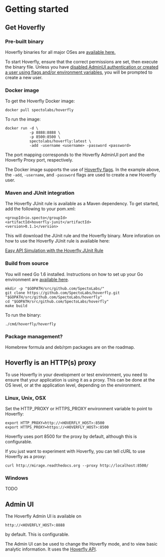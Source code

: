 # Getting started

## Get Hoverfly

### Pre-built binary

Hoverfly binaries for all major OSes are [available here.](https://github.com/SpectoLabs/hoverfly/releases)

To start Hoverfly, ensure that the correct permissions are set, then execute the binary file. Unless you have [disabled AdminUI authentication or created a user using flags and/or environment variables](#), you will be prompted to create a new user. 

### Docker image

To get the Hoverfly Docker image:

    docker pull spectolabs/hoverfly

To run the image:

    docker run -d \
               -p 8888:8888 \
               -p 8500:8500 \
               spectolabs/hoverfly:latest \
               -add -username <username> -password <password>

The port mapping corresponds to the Hoverfly AdminUI port and the Hoverfly Proxy port, respectively.

The Docker image supports the use of [Hoverfly flags](#). In the example above, the `-add`, `-username`, and `-password` flags are used to create a new Hoverfly user. 

### Maven and JUnit integration

The Hoverfly JUnit rule is available as a Maven dependency. To get started, add the following to your pom.xml:

    <groupId>io.specto</groupId>
    <artifactId>hoverfly-junit</artifactId>
    <version>0.1.1</version>

This will download the JUnit rule and the Hoverfly binary. More inforation on how to use the Hoverfly JUnit rule is available here:

[Easy API Simulation with the Hoverfly JUnit Rule](https://specto.io/blog/hoverfly-junit-api-simulation.html)         

### Build from source

You will need Go 1.6 installed. Instructions on how to set up your Go environment are [available here](https://golang.org/doc/code.html).

    mkdir -p "$GOPATH/src/github.com/SpectoLabs/"
    git clone https://github.com/SpectoLabs/hoverfly.git "$GOPATH/src/github.com/SpectoLabs/hoverfly"
    cd "$GOPATH/src/github.com/SpectoLabs/hoverfly"
    make build

To run the binary:

    ./cmd/hoverfly/hoverfly
        

### Package management?

Homebrew formula and deb/rpm packages are on the roadmap.


## Hoverfly is an HTTP(s) proxy

To use Hoverfly in your development or test environment, you need to ensure that your application is using it as a proxy. This can be done at the OS level, or at the application level, depending on the environment.

### Linux, Unix, OSX

Set the HTTP_PROXY or HTTPS_PROXY environment variable to point to Hoverfly:

    export HTTP_PROXY=http://<HOVERFLY_HOST>:8500  
    export HTTPS_PROXY=https://<HOVERFLY_HOST>:8500

Hoverfly uses port 8500 for the proxy by default, although this is configurable.

If you just want to experiment with Hoverfly, you can tell cURL to use Hoverfly as a proxy:

    curl http://mirage.readthedocs.org --proxy http://localhost:8500/

### Windows

TODO

## Admin UI

The Hoverfly Admin UI is available on 

    http://<HOVERFLY_HOST>:8888 
    
by default. This is configurable.

The Admin UI can be used to change the Hoverfly mode, and to view basic analytic information. It uses the [Hoverfly API](#).
